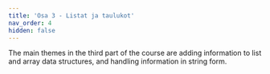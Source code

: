 ```yaml
---
title: 'Osa 3 - Listat ja taulukot'
nav_order: 4
hidden: false
---
```


The main themes in the third part of the course are adding information to list and array data structures, and handling information in string form.
